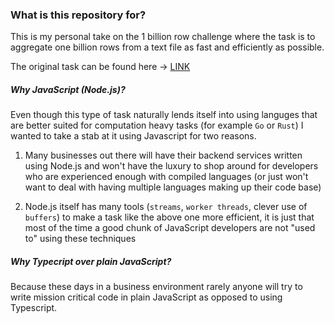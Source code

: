 ### What is this repository for?

This is my personal take on the 1 billion row challenge where the task is to aggregate one billion rows from a text file as fast and efficiently as possible.

The original task can be found here -> [LINK](https://github.com/gunnarmorling/1brc)

##### Why JavaScript (Node.js)?

Even though this type of task naturally lends itself into using languges that are better suited for computation heavy tasks (for example `Go` or `Rust`) I wanted to take a stab at it using Javascript for two reasons.

1. Many businesses out there will have their backend services written using Node.js and won't have the luxury to shop around for developers who are experienced enough with compiled languages (or just won't want to deal with having multiple languages making up their code base)

2. Node.js itself has many tools (`streams`, `worker threads`, clever use of `buffers`) to make a task like the above one more efficient, it is just that most of the time a good chunk of JavaScript developers are not "used to" using these techniques

##### Why Typecript over plain JavaScript?

Because these days in a business environment rarely anyone will try to write mission critical code in plain JavaScript as opposed to using Typescript.
